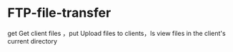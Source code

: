 # FTP-file-transfer
get   Get client files  ，put  Upload files to clients，ls view files in the client's current directory
